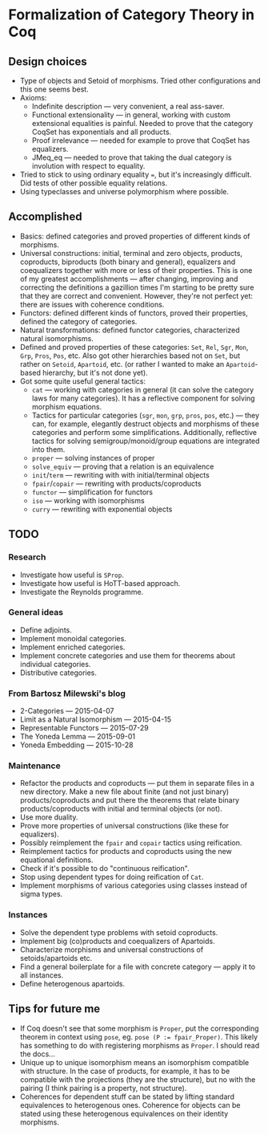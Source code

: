 # Formalization of Category Theory in Coq

## Design choices
* Type of objects and Setoid of morphisms. Tried other configurations and this one seems best.
* Axioms:
  - Indefinite description — very convenient, a real ass-saver.
  - Functional extensionality — in general, working with custom extensional equalities is painful. Needed to prove that the category CoqSet has exponentials and all products.
  - Proof irrelevance — needed for example to prove that CoqSet has equalizers.
  - JMeq_eq — needed to prove that taking the dual category is involution with respect to equality.
* Tried to stick to using ordinary equality `=`, but it's increasingly difficult. Did tests of other possible equality relations.
* Using typeclasses and universe polymorphism where possible.

## Accomplished
* Basics: defined categories and proved properties of different kinds of morphisms.
* Universal constructions: initial, terminal and zero objects, products, coproducts, biproducts (both binary and general), equalizers and coequalizers together with more or less of their properties. This is one of my greatest accomplishments — after changing, improving and correcting the definitions a gazillion times I'm starting to be pretty sure that they are correct and convenient. However, they're not perfect yet: there are issues with coherence conditions.
* Functors: defined different kinds of functors, proved their properties, defined the category of categories.
* Natural transformations: defined functor categories, characterized natural isomorphisms.
* Defined and proved properties of these categories: `Set`, `Rel`, `Sgr`, `Mon`, `Grp`, `Pros`, `Pos`, etc. Also got other hierarchies based not on `Set`, but rather on `Setoid`, `Apartoid`, etc. (or rather I wanted to make an `Apartoid`-based hierarchy, but it's not done yet).
* Got some quite useful general tactics:
  - `cat` — working with categories in general (it can solve the category laws for many categories). It has a reflective component for solving morphism equations.
  - Tactics for particular categories (`sgr`, `mon`, `grp`, `pros`, `pos`, etc.) — they can, for example, elegantly destruct objects and morphisms of these categories and perform some simplifications. Additionally, reflective tactics for solving semigroup/monoid/group equations are integrated into them.
  - `proper` — solving instances of proper
  - `solve_equiv` —  proving that a relation is an equivalence
  - `init`/`term` — rewriting with with initial/terminal objects
  - `fpair`/`copair` — rewriting with products/coproducts
  - `functor` — simplification for functors
  - `iso` — working with isomorphisms
  - `curry` — rewriting with exponential objects

## TODO

### Research
* Investigate how useful is `SProp`.
* Investigate how useful is HoTT-based approach.
* Investigate the Reynolds programme.

### General ideas
* Define adjoints.
* Implement monoidal categories.
* Implement enriched categories.
* Implement concrete categories and use them for theorems about individual categories.
* Distributive categories.

### From Bartosz Milewski's blog
* 2-Categories — 2015-04-07
* Limit as a Natural Isomorphism — 2015-04-15
* Representable Functors — 2015-07-29
* The Yoneda Lemma — 2015-09-01
* Yoneda Embedding — 2015-10-28

### Maintenance
* Refactor the products and coproducts — put them in separate files in a new directory. Make a new file about finite (and not just binary) products/coproducts and put there the theorems that relate binary products/coproducts with initial and terminal objects (or not).
* Use more duality.
* Prove more properties of universal constructions (like these for equalizers).
* Possibly reimplement the `fpair` and `copair` tactics using reification.
* Reimplement tactics for products and coproducts using the new equational definitions.
* Check if it's possible to do "continuous reification".
* Stop using dependent types for doing reification of `Cat`.
* Implement morphisms of various categories using classes instead of sigma types.

### Instances
* Solve the dependent type problems with setoid coproducts.
* Implement big (co)products and coequalizers of Apartoids.
* Characterize morphisms and universal constructions of setoids/apartoids etc.
* Find a general boilerplate for a file with concrete category — apply it to all instances.
* Define heterogenous apartoids.

## Tips for future me
* If Coq doesn't see that some morphism is `Proper`, put the corresponding theorem in context using `pose`, eg. `pose (P := fpair_Proper)`. This likely has something to do with registering morphisms as `Proper`. I should read the docs...
* Unique up to unique isomorphism means an isomorphism compatible with structure. In the case of products, for example, it has to be compatible with the projections (they are the structure), but no with the pairing (I think pairing is a property, not structure).
* Coherences for dependent stuff can be stated by lifting standard equivalences to heterogenous ones. Coherence for objects can be stated using these heterogenous equivalences on their identity morphisms.